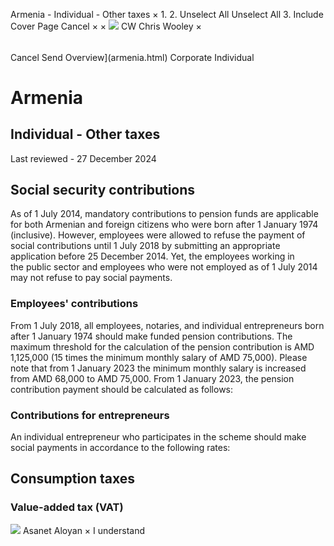 Armenia - Individual - Other taxes
×
1.
2.
Unselect All
Unselect All
3.
Include Cover Page
Cancel
×
×
![](-/media/world-wide-tax-summaries/attachments/global---chris-wooley.ashx%3Frev=ac5e5f3223b34096b1afc2a6009c7320&revision=ac5e5f32-23b3-4096-b1af-c2a6009c7320&hash=859B7ADC84DC2CBEC9760E9E6EE7DE6D0A8BFCDF)
CW
Chris Wooley
×
######
Cancel
Send
Overview](armenia.html)
Corporate
Individual
# Armenia
## Individual - Other taxes
Last reviewed - 27 December 2024
## Social security contributions
As of 1 July 2014, mandatory contributions to pension funds are applicable for both Armenian and foreign citizens who were born after 1 January 1974 (inclusive). However, employees were allowed to refuse the payment of social contributions until 1 July 2018 by submitting an appropriate application before 25 December 2014. Yet, the employees working in the public sector and employees who were not employed as of 1 July 2014 may not refuse to pay social payments.
### Employees' contributions
From 1 July 2018, all employees, notaries, and individual entrepreneurs born after 1 January 1974 should make funded pension contributions.
The maximum threshold for the calculation of the pension contribution is AMD 1,125,000 (15 times the minimum monthly salary of AMD 75,000). Please note that from 1 January 2023 the minimum monthly salary is increased from AMD 68,000 to AMD 75,000.
From 1 January 2023, the pension contribution payment should be calculated as follows:
### Contributions for entrepreneurs
An individual entrepreneur who participates in the scheme should make social payments in accordance to the following rates:
## Consumption taxes
### Value-added tax (VAT)
![](-/media/world-wide-tax-summaries/armeniaasanet-aloyanarmenia--asanet-aloyanjpg20230710165254018.ashx%3Frev=769d30634e5c4f8f800cf22418a6ce30&revision=769d3063-4e5c-4f8f-800c-f22418a6ce30&hash=AEF8B536B812F80C0E5D6D1EA4CE9BF3C9A61A02)
Asanet Aloyan
×
I understand